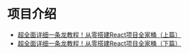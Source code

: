 # 项目介绍

* [超全面详细一条龙教程！从零搭建React项目全家桶（上篇）](https://juejin.im/post/5e36b72ee51d45307546b29c)
* [超全面详细一条龙教程！从零搭建React项目全家桶（下篇）](https://juejin.im/post/5e379370f265da3e36457001)

